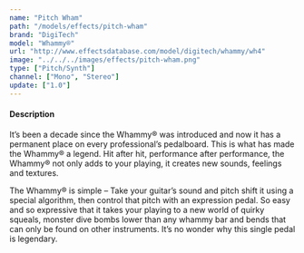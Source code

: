 ```yaml
---
name: "Pitch Wham"
path: "/models/effects/pitch-wham"
brand: "DigiTech"
model: "Whammy®"
url: "http://www.effectsdatabase.com/model/digitech/whammy/wh4"
image: "../../../images/effects/pitch-wham.png"
type: ["Pitch/Synth"]
channel: ["Mono", "Stereo"]
update: ["1.0"]
---
```

#### Description
It’s been a decade since the Whammy® was introduced and now it has a permanent place on every professional’s pedalboard. This is what has made the Whammy® a legend. Hit after hit, performance after performance, the Whammy® not only adds to your playing, it creates new sounds, feelings and textures.

The Whammy® is simple – Take your guitar’s sound and pitch shift it using a special algorithm, then control that pitch with an expression pedal. So easy and so expressive that it takes your playing to a new world of quirky squeals, monster dive bombs lower than any whammy bar and bends that can only be found on other instruments. It’s no wonder why this single pedal is legendary.